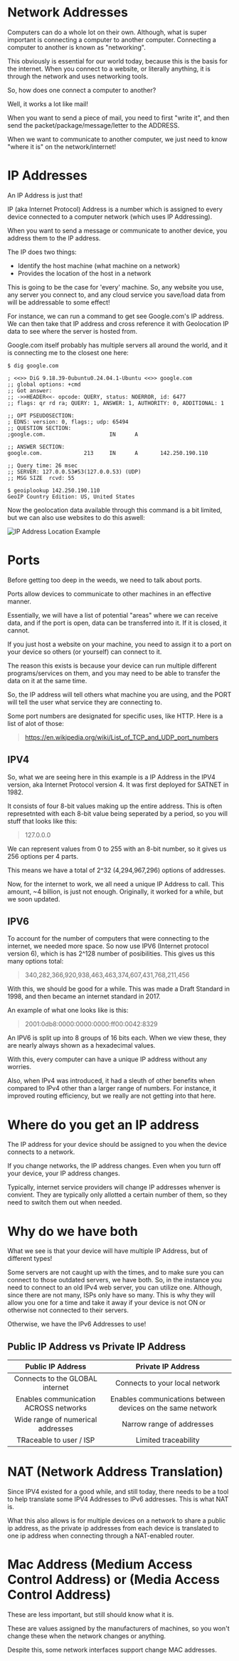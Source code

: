 # Network Addresses

Computers can do a whole lot on their own.
Although, what is super important is connecting a computer to another computer.
Connecting a computer to another is known as "networking".

This obviously is essential for our world today, because this is
the basis for the internet. When you connect to a website,
or literally anything, it is through the network
and uses networking tools.

So, how does one connect a computer to another?

Well, it works a lot like mail!

When you want to send a piece of mail, you need
to first "write it", and then send the packet/package/message/letter
to the ADDRESS.

When we want to communicate to another computer, we just need to know "where it is"
on the network/internet!

# IP Addresses

An IP Address is just that!

IP (aka Internet Protocol) Address is a number which is assigned to every 
device connected to a computer network (which uses IP Addressing).

When you want to send a message or communicate to another device, you address
them to the IP address.

The IP does two things:
- Identify the host machine (what machine on a network)
- Provides the location of the host in a network

This is going to be the case for 'every' machine. So, any website you use, any
server you connect to, and any cloud service you save/load data from will be addressable
to some effect!

For instance, we can run a command to get see Google.com's IP address.
We can then take that IP address and cross reference it with Geolocation IP data
to see where the server is hosted from.

Google.com itself probably has multiple servers all around the world, and it is connecting me to the closest one here:

```
$ dig google.com

; <<>> DiG 9.18.39-0ubuntu0.24.04.1-Ubuntu <<>> google.com
;; global options: +cmd
;; Got answer:
;; ->>HEADER<<- opcode: QUERY, status: NOERROR, id: 6477
;; flags: qr rd ra; QUERY: 1, ANSWER: 1, AUTHORITY: 0, ADDITIONAL: 1

;; OPT PSEUDOSECTION:
; EDNS: version: 0, flags:; udp: 65494
;; QUESTION SECTION:
;google.com.                    IN      A

;; ANSWER SECTION:
google.com.             213     IN      A       142.250.190.110

;; Query time: 26 msec
;; SERVER: 127.0.0.53#53(127.0.0.53) (UDP)
;; MSG SIZE  rcvd: 55

$ geoiplookup 142.250.190.110
GeoIP Country Edition: US, United States

```

Now the geolocation data available through this command is a bit limited, but we can
also use websites to do this aswell:

![IP Address Location Example](assets/ip_location.png)


# Ports

Before getting too deep in the weeds, we need to talk about ports.

Ports allow devices to communicate to other machines in an effective manner.

Essentially, we will have a list of potential "areas" where we can receive data, 
and if the port is open, data can be transferred into it. If it is closed, it cannot.

If you just host a website on your machine, you need to assign it to a port
on your device so others (or yourself) can connect to it.

The reason this exists is because your device can run multiple different programs/services on them, and you may need to be able to transfer the data on it at the same time.

So, the IP address will tell others what machine you are using, and the PORT will
tell the user what service they are connecting to.

Some port numbers are designated for specific uses, like HTTP.
Here is a list of alot of those:

> https://en.wikipedia.org/wiki/List_of_TCP_and_UDP_port_numbers



## IPV4

So, what we are seeing here in this example is a IP Address in 
the IPV4 version, aka Internet Protocol version 4. It was first deployed for
SATNET in 1982.

It consists of four 8-bit values making up the entire address.
This is often represetnted with each 8-bit value being seperated by a period, so
you will stuff that looks like this:

> 127.0.0.0

We can represent values from 0 to 255 with an 8-bit number, so it
gives us 256 options per 4 parts.

This means we have a total of 2^32 (4,294,967,296) options of addresses.

Now, for the internet to work, we all need a unique IP Address
to call. This amount, ~4 billion, is just not enough. Originally, it worked
for a while, but we soon updated.


## IPV6

To account for the number of computers that were connecting to the internet, we needed
more space. So now use IPV6 (Internet protocol version 6), which is has 2^128 number of posibilities. This gives us this many options total:

> 340,282,366,920,938,463,463,374,607,431,768,211,456

With this, we should be good for a while. This was made a Draft Standard in
1998, and then became an internet standard in 2017.

An example of what one looks like is this:

> 2001:0db8:0000:0000:0000:ff00:0042:8329

An IPV6 is split up into 8 groups of 16 bits each.
When we view these, they are nearly always shown as a hexadecimal values.

With this, every computer can have a unique IP address without any worries.

Also, when IPv4 was introduced, it had a sleuth of other benefits when compared to
IPv4 other than a larger range of numbers. For instance, it improved routing efficiency, but we really are not getting into that here.


# Where do you get an IP address

The IP address for your device should be assigned to you when the device connects to a network.

If you change networks, the IP address changes. Even when you turn off your device, your
IP address changes.

Typically, internet service providers will change IP addresses whenver is convient. They
are typically only allotted a certain number of them, so they need to switch them
out when needed.


# Why do we have both

What we see is that your device will have multiple IP Address, 
but of different types!

Some servers are not caught up with the times, and to make sure you can
connect to those outdated servers, we have both. So, in the instance you need to connect
to an old IPv4 web server, you can utilize one. Although, since there are not many, ISPs
only have so many. This is why they will allow you one for a time and take it away if your device is not ON or otherwise not connected to their servers.

Otherwise, we have the IPv6 Addresses to use!

## Public IP Address vs Private IP Address


| Public IP Address | Private IP Address |
| :---------------: | :----------------: |
| Connects to the GLOBAL internet      | Connects to your local network     | 
| Enables communication ACROSS networks       | Enables communications between devices on the same network   |
| Wide range of numerical addresses       | Narrow range of addresses   | 
| TRaceable to user / ISP      | Limited traceability      | 


# NAT (Network Address Translation)

Since IPV4 existed for a good while, and still today, there needs to be
a tool to help translate some IPV4 Addresses to IPv6 addresses. This is what
NAT is.

What this also allows is for multiple devices on a network to share a public ip address,
as the private ip addresses from each device is translated to one ip address when connecting through a NAT-enabled router.


# Mac Address (Medium Access Control Address) or (Media Access Control Address)

These are less important, but still should know what it is.

These are values assigned by the manufacturers of machines, so you won't change these when the network changes or anything.

Despite this, some network interfaces support change MAC addresses.
